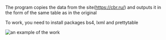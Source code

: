 The program copies the data from the site(https://cbr.ru/) and outputs it in the form of the same table as in the original

To work, you need to install packages bs4, lxml and prettytable

![an example of the work](https://github.com/DmitryZSer/First-web-scrapping/assets/128312523/911e4b5f-5577-4e37-baf0-a114b6ec0b9b)
